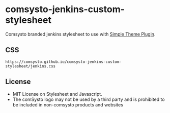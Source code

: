 # comsysto-jenkins-custom-stylesheet

Comsysto branded jenkins stylesheet to use with [Simple Theme Plugin](https://wiki.jenkins-ci.org/display/JENKINS/Simple+Theme+Plugin).

## CSS

```
https://comsysto.github.io/comsysto-jenkins-custom-stylesheet/jenkins.css
```

## License

 * MIT License on Stylesheet and Javascript.
 * The comSysto logo may not be used by a third party and is prohibited to be included in non-comsysto products and websites

